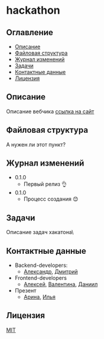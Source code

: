 # hackathon

## Оглавление
* [Описание](описание)
* [Файловая структура](#файловая-структура)
* [Журнал изменений](#журнал-изменений)
* [Задачи](#задачи)
* [Контактные данные](#контактные-данные)
* [Лицензия](#лицензия)

## Описание
Описание вебчика
[ссылка на сайт](https://google.com)

## Файловая структура
А нужен ли этот пункт?

## Журнал изменений
* 0.1.0
    - Первый релиз :ok_hand:
* 0.1.0
    - Процесс создания :blush:

## Задачи
Описание задач хакатона\

## Контактные данные
* Backend-developers:
    - [Александр](https://t.me/al3x_kuz), [Дмитрий](https://t.me/levshakor)
* Frontend-developers
    - [Алексей](https://t.me/ol_euua), [Валентина](https://t.me/etrenton), [Даниил](https://t.me/White_Rover)
* Презент
    - [Арина](https://t.me/arina_juj), [Илья](https://t.me/ilya_kurbet)

## Лицензия
[MIT](https://opensource.org/licenses/MIT)
